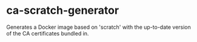 # ca-scratch-generator
Generates a Docker image based on 'scratch' with the up-to-date version of the CA certificates bundled in.
